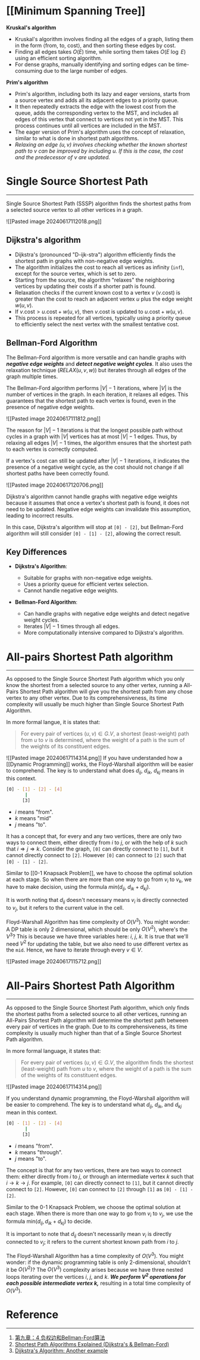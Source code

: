 # [[Minimum Spanning Tree]]
**Kruskal's algorithm**
- Kruskal's algorithm involves finding all the edges of a graph, listing them in the form $\langle \text{from, to, cost} \rangle$, and then sorting these edges by cost. 
- Finding all edges takes $O(E)$ time, while sorting them takes $O(E\ \log\ E)$ using an efficient sorting algorithm.
- For dense graphs, manually identifying and sorting edges can be time-consuming due to the large number of edges.

**Prim's algorithm**
- Prim's algorithm, including both its lazy and eager versions, starts from a source vertex and adds all its adjacent edges to a priority queue. 
- It then repeatedly extracts the edge with the lowest cost from the queue, adds the corresponding vertex to the MST, and includes all edges of this vertex that connect to vertices not yet in the MST. This process continues until all vertices are included in the MST. 
- The eager version of Prim's algorithm uses the concept of relaxation, similar to what is done in shortest path algorithms. 
- *Relaxing an edge $(u, v)$ involves checking whether the known shortest path to $v$ can be improved by including $u$. If this is the case, the cost and the predecessor of $v$ are updated.*

# Single Source Shortest Path
---
Single Source Shortest Path (SSSP) algorithm finds the shortest paths from a selected source vertex to all other vertices in a graph.

![[Pasted image 20240617112018.png]]

## Dijkstra's algorithm
- Dijkstra's (pronounced "D-ijk-stra") algorithm efficiently finds the shortest path in graphs with non-negative edge weights. 
- The algorithm initializes the cost to reach all vertices as infinity (`inf`), except for the source vertex, which is set to zero.
- Starting from the source, the algorithm "relaxes" the neighboring vertices by updating their costs if a shorter path is found.
- Relaxation checks if the current known cost to a vertex $v$ ($v.\text{cost}$) is greater than the cost to reach an adjacent vertex $u$ plus the edge weight $w(u, v)$. 
- If $v.\text{cost} > u.\text{cost} + w(u, v)$, then $v.\text{cost}$ is updated to $u.\text{cost} + w(u, v)$. 
- This process is repeated for all vertices, typically using a priority queue to efficiently select the next vertex with the smallest tentative cost.

## Bellman-Ford Algorithm

The Bellman-Ford algorithm is more versatile and can handle graphs with ***negative edge weights*** and ***detect negative weight cycles***. It also uses the relaxation technique ($RELAX(u,v,w)$) but iterates through all edges of the graph multiple times.

The Bellman-Ford algorithm performs $|V| - 1$ iterations, where $|V|$ is the number of vertices in the graph. In each iteration, it relaxes all edges. This guarantees that the shortest path to each vertex is found, even in the presence of negative edge weights.

![[Pasted image 20240617111812.png]]

The reason for $|V| - 1$ iterations is that the longest possible path without cycles in a graph with $|V|$ vertices has at most $|V| - 1$ edges. Thus, by relaxing all edges $|V| - 1$ times, the algorithm ensures that the shortest path to each vertex is correctly computed.

If a vertex's cost can still be updated after $|V| - 1$ iterations, it indicates the presence of a negative weight cycle, as the cost should not change if all shortest paths have been correctly found.

![[Pasted image 20240617120706.png]]

Dijkstra's algorithm cannot handle graphs with negative edge weights because it assumes that once a vertex's shortest path is found, it does not need to be updated. Negative edge weights can invalidate this assumption, leading to incorrect results.

In this case, Dijkstra's algorithm will stop at `[0] - [2]`, but Bellman-Ford algorithm will still consider `[0] - [1] - [2]`, allowing the correct result.

## Key Differences

- **Dijkstra's Algorithm**:
  - Suitable for graphs with non-negative edge weights.
  - Uses a priority queue for efficient vertex selection.
  - Cannot handle negative edge weights.

- **Bellman-Ford Algorithm**:
  - Can handle graphs with negative edge weights and detect negative weight cycles.
  - Iterates $|V| - 1$ times through all edges.
  - More computationally intensive compared to Dijkstra's algorithm.

# All-pairs Shortest Path algorithm
---
As opposed to the Single Source Shortest Path algorithm which you only know the shortest from a selected source to any other vertex, running a All-Pairs Shortest Path algorithm will give you the shortest path from any chose vertex to any other vertex. Due to its comprehensiveness, its time complexity will usually be much higher than Single Source Shortest Path Algorithm.

In more formal langue, it is states that:
> For every pair of vertices $(u,v) \in G.V$, a shortest (least-weight) path from $u$ to $v$ is determined, where the weight of a path is the sum of the weights of its constituent edges. 

![[Pasted image 20240617114314.png]]
If you have understanded how a [[Dynamic Programming]] works, the Floyd-Warshall algorithm will be easier to comprehend. The key is to understand what does $d_{ij},\ d_{ik},\ d_{kj}$ means in this context.

```bash
[0] - [1] - [2] - [4]
	   |
	  [3]
```
- $i$ means "from".
- $k$ means "mid"
- $j$ means "to".

It has a concept that, for every and any two vertices, there are only two ways to connect them, either directly from $i$ to $j$, or with the help of $k$ such that $i \Rightarrow j \Rightarrow k$. Consider the graph, `[0]` can directly connect to `[1]`, but it cannot directly connect to `[2]`. However `[0]` can connect to `[2]` such that `[0] - [1] - [2]`.

Similar to [[0-1 Knapsack Problem]], we have to choose the optimal solution at each stage. So when there are more than one way to go from $v_i$ to $v_k$, we have to make decision, using the formula $min(d_{ij},\ d_{ik} + d_{kj})$.

It is worth noting that $d_{ij}$ doesn't necessary means $v_i$ is directly connected to $v_j$, but it refers to the current value in the cell.

Floyd-Warshall Algorithm has time complexity of $O(V^3)$. You might wonder: A DP table is only 2 dimensional, which should be only $O(V^2)$, where's the $V^3$? This is because we have three variables here: $i,\ j,\ k$. It is true that we'll need $V^2$ for updating the table, but we also need to use different vertex as the `mid`. Hence, we have to iterate through every $v \in V$. 

![[Pasted image 20240617115712.png]]

# All-Pairs Shortest Path Algorithm
---
As opposed to the Single Source Shortest Path algorithm, which only finds the shortest paths from a selected source to all other vertices, running an All-Pairs Shortest Path algorithm will determine the shortest path between every pair of vertices in the graph. Due to its comprehensiveness, its time complexity is usually much higher than that of a Single Source Shortest Path algorithm.

In more formal language, it states that:
> For every pair of vertices $(u,v) \in G.V$, the algorithm finds the shortest (least-weight) path from $u$ to $v$, where the weight of a path is the sum of the weights of its constituent edges.

![[Pasted image 20240617114314.png]]


If you understand dynamic programming, the Floyd-Warshall algorithm will be easier to comprehend. The key is to understand what $d_{ij}$, $d_{ik}$, and $d_{kj}$ mean in this context.

```bash
[0] - [1] - [2] - [4]
       |
      [3]
```
- $i$ means "from".
- $k$ means "through".
- $j$ means "to".

The concept is that for any two vertices, there are two ways to connect them: either directly from $i$ to $j$, or through an intermediate vertex $k$ such that $i \rightarrow k \rightarrow j$. For example, `[0]` can directly connect to `[1]`, but it cannot directly connect to `[2]`. However, `[0]` can connect to `[2]` through `[1]` as `[0] - [1] - [2]`.

Similar to the 0-1 Knapsack Problem, we choose the optimal solution at each stage. When there is more than one way to go from $v_i$ to $v_j$, we use the formula $\text{min}(d_{ij}, d_{ik} + d_{kj})$ to decide.

It is important to note that $d_{ij}$ doesn't necessarily mean $v_i$ is directly connected to $v_j$; it refers to the current shortest known path from $i$ to $j$.

The Floyd-Warshall Algorithm has a time complexity of $O(V^3)$. You might wonder: if the dynamic programming table is only 2-dimensional, shouldn't it be $O(V^2)$? The $O(V^3)$ complexity arises because we have three nested loops iterating over the vertices $i$, $j$, and $k$. ***We perform $V^2$ operations for each possible intermediate vertex $k$,*** resulting in a total time complexity of $O(V^3)$.

# Reference
---
1. [第九章：4 负权边和Bellman-Ford算法](https://www.youtube.com/watch?v=1yQ_QD6UAXI)
2. [Shortest Path Algorithms Explained (Dijkstra's & Bellman-Ford)](https://www.youtube.com/watch?v=j0OUwduDOS0&t=1s)
3. [Dijkstra's Algorithm: Another example](https://www.youtube.com/watch?v=5GT5hYzjNoo)
